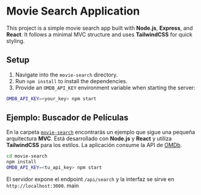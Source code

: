 # Movie Search Application

This project is a simple movie search app built with **Node.js**, **Express**, and **React**. It follows a minimal MVC structure and uses **TailwindCSS** for quick styling.

## Setup

1. Navigate into the `movie-search` directory.
2. Run `npm install` to install the dependencies.
3. Provide an `OMDB_API_KEY` environment variable when starting the server:

```bash
OMDB_API_KEY=<your_key> npm start
```


## Ejemplo: Buscador de Películas

En la carpeta [`movie-search`](./movie-search) encontrarás un ejemplo que sigue
una pequeña arquitectura **MVC**. Está desarrollado con **Node.js** y **React** y
utiliza **TailwindCSS** para los estilos. La aplicación consume la API de
[OMDb](https://www.omdbapi.com).

```bash
cd movie-search
npm install
OMDB_API_KEY=<tu_api_key> npm start
```

El servidor expone el endpoint `/api/search` y la interfaz se sirve en
`http://localhost:3000`.
main
